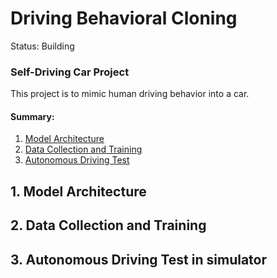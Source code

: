 Driving Behavioral Cloning
==========================

Status: Building
### Self-Driving Car Project

This project is to mimic human driving behavior into a car. 

#### Summary:
  1. [Model Architecture](1-model-architecture) 
  2. [Data Collection and Training](2-data-collection-and-training)
  3. [Autonomous Driving Test](3-autonomous-driving-test-in-simualtor)
  
    

## 1. Model Architecture

## 2. Data Collection and Training

## 3. Autonomous Driving Test in simulator